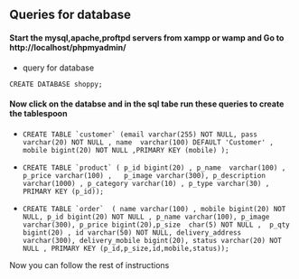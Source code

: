 ## Queries for database

#### Start the mysql,apache,proftpd servers from xampp or wamp and Go to http://localhost/phpmyadmin/

- query for database 

```CREATE DATABASE shoppy;```

#### Now click on the databse and in the sql tabe run these queries to create the tablespoon

- ```CREATE TABLE `customer` (email varchar(255) NOT NULL, pass varchar(20) NOT NULL , name  varchar(100) DEFAULT 'Customer' ,	mobile bigint(20) NOT NULL ,PRIMARY KEY (mobile) );```


- ```CREATE TABLE `product` ( p_id bigint(20) , p_name  varchar(100) , p_price varchar(100) , 	p_image varchar(300), p_description varchar(1000) , p_category varchar(10) , p_type varchar(30) , PRIMARY KEY (p_id));```

- ```CREATE TABLE `order`  ( name varchar(100) , mobile bigint(20) NOT NULL, p_id bigint(20) NOT NULL , p_name varchar(100), p_image varchar(300), p_price bigint(20),p_size  char(5) NOT NULL ,  p_qty bigint(20) , id varchar(50) NOT NULL, delivery_address varchar(300), delivery_mobile bigint(20), status varchar(20) NOT NULL , PRIMARY KEY (p_id,p_size,id,mobile,status));```


Now you can follow the rest of instructions

